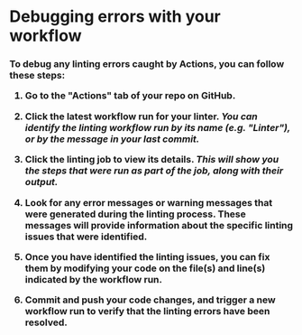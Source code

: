 <h1>Debugging errors with your workflow</h1>

<h3>
To debug any linting errors caught by Actions, you can follow these steps:

1. Go to the "Actions" tab of your repo on GitHub.

2. Click the latest workflow run for your linter. _You can identify the linting workflow run by its name (e.g. "Linter"), or by the message in your last commit._

3. Click the linting job to view its details. _This will show you the steps that were run as part of the job, along with their output._

4. Look for any error messages or warning messages that were generated during the linting process. These messages will provide information about the specific linting issues that were identified.

5. Once you have identified the linting issues, you can fix them by modifying your code on the file(s) and line(s) indicated by the workflow run.

6. Commit and push your code changes, and trigger a new workflow run to verify that the linting errors have been resolved.
</h3>

<br/><br/><br/>